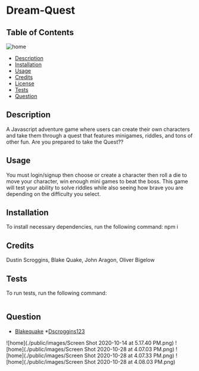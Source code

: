 # Dream-Quest
## Table of Contents 
![home]()
 
 * [Description](#Description)
 * [Installation](#Installation)
 * [Usage](#Usage)
 * [Credits](#Credits)
 * [License](#License)
 * [Tests](#Tests)
 * [Question](#Question)

## Description 
A Javascript adventure game where users can create their own characters and take them through a quest that features minigames, riddles, and tons of other fun. Are you prepared to take the Quest??

## Usage
You must login/signup then choose or create a character then roll a die to move your character, win enough mini games to beat the boss. This game will test your ability to solve riddles while also seeing how brave you are depending on the difficulty you select.
## Installation
 To install necessary dependencies, run the following command: npm i

## Credits
Dustin Scroggins, Blake Quake, John Aragon, Oliver Bigelow
## Tests
To run tests, run the following command:
```npm test
```
## Question
 * [Blakequake](https://github.com/Blakequake)
 *[Dscroggins123](https://github.com/Dscroggins123)
 
![home](./public/images/Screen Shot 2020-10-14 at 5.17.40 PM.png)
![home](./public/images/Screen Shot 2020-10-28 at 4.07.03 PM.png)
![home](./public/images/Screen Shot 2020-10-28 at 4.07.33 PM.png)
![home](./public/images/Screen Shot 2020-10-28 at 4.08.03 PM.png)




